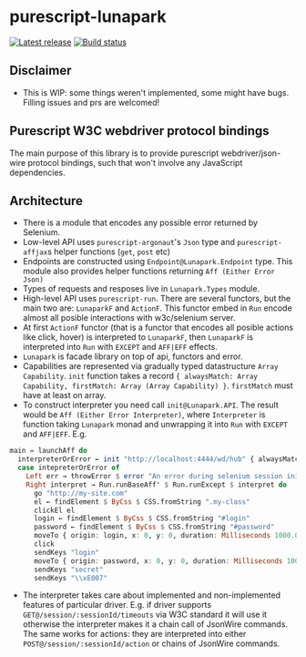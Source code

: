 # purescript-lunapark

[![Latest release](http://img.shields.io/github/release/slamdata/purescript-lunapark.svg)](https://github.com/slamdata/purescript-lunapark/releases)
[![Build status](https://travis-ci.org/slamdata/purescript-lunapark.svg?branch=master)](https://travis-ci.org/slamdata/purescript-lunapark)

## Disclaimer

+ This is WIP: some things weren't implemented, some might have bugs. Filling issues and prs are welcomed!

## Purescript W3C webdriver protocol bindings

The main purpose of this library is to provide purescript webdriver/json-wire protocol bindings, such that
won't involve any JavaScript dependencies.

## Architecture

+ There is a module that encodes any possible error returned by Selenium.
+ Low-level API uses `purescript-argonaut`'s `Json` type and `purescript-affjax`s helper functions (`get`, `post` etc)
+ Endpoints are constructed using `Endpoint@Lunapark.Endpoint` type. This module also provides helper functions
returning `Aff (Either Error Json)`
+ Types of requests and resposes live in `Lunapark.Types` module.
+ High-level API uses `purescript-run`. There are several functors, but the main two are: `LunaparkF` and `ActionF`.
This functor embed in `Run` encode almost all posible interactions with w3c/selenium server.
+ At first `ActionF` functor (that is a functor that encodes all posible actions like click, hover) is interpreted to
`LunaparkF`, then `LunaparkF` is interpreted into `Run` with `EXCEPT` and `AFF|EFF` effects.
+ `Lunapark` is facade library on top of api, functors and error.
+ Capabilities are represented via gradually typed datastructure `Array Capability`. `init` function takes a record
`{ alwaysMatch: Array Capability, firstMatch: Array (Array Capability) }`. `firstMatch` must have at least on array.
+ To construct interpreter you need call `init@Lunapark.API`. The result would be `Aff (Either Error Interpreter)`,
where `Interpreter` is function taking `Lunapark` monad and unwrapping it into `Run` with `EXCEPT` and `AFF|EFF`. E.g.

```purescript
main = launchAff do
  interpreterOrError ← init "http://localhost:4444/wd/hub" { alwaysMatch: [], firstMatch: [[BrowserName Chrome]] }
  case intepreterOrError of
    Left err → throwError $ error "An error during selenium session initialization occured"
    Right interpret → Run.runBaseAff' $ Run.runExcept $ interpret do
      go "http://my-site.com"
      el ← findElement $ ByCss $ CSS.fromString ".my-class"
      clickEl el
      login ← findElement $ ByCss $ CSS.fromString "#login"
      password ← findElement $ ByCss $ CSS.fromString "#password"
      moveTo { origin: login, x: 0, y: 0, duration: Milliseconds 1000.0 }
      click
      sendKeys "login"
      moveTo { origin: password, x: 0, y: 0, duration: Milliseconds 100.0 }
      sendKeys "secret"
      sendKeys "\\xE007"
```
+ The interpreter takes care about implemented and non-implemented features of particular driver. E.g. if driver supports
`GET@/session/:sessionId/timeouts` via W3C standard it will use it otherwise the interpreter makes it a chain call of
JsonWire commands. The same works for actions: they are interpreted into either `POST@/session/:sessionId/action` or
chains of JsonWire commands.
